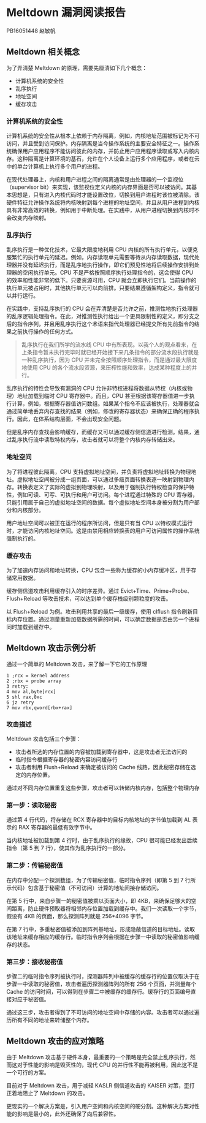 # Meltdown 漏洞阅读报告

PB16051448 赵敏帆

## Meltdown 相关概念

为了弄清楚 Meltdown 的原理，需要先厘清如下几个概念：

* 计算机系统的安全性
* 乱序执行
* 地址空间
* 缓存攻击

### 计算机系统的安全性

计算机系统的安全性从根本上依赖于内存隔离，例如，内核地址范围被标记为不可访问，并且受到访问保护。内存隔离是当今操作系统的主要安全特征之一。操作系统确保用户应用程序不能访问彼此的内存，并防止用户应用程序读取或写入内核内存。这种隔离是计算环境的基石，允许在个人设备上运行多个应用程序，或者在云中的单台计算机上执行多个用户的进程。

在现代处理器上，内核和用户进程之间的隔离通常是由处理器的一个监视位（supervisor bit）来实现，该监视位定义内核的内存界面是否可以被访问。其基本思想是，只有进入内核代码时才能设置改位，切换到用户进程时该位被清除。该硬件特征允许操作系统将内核映射到每个进程的地址空间，并且从用户进程到内核具有非常高效的转换，例如用于中断处理。在实践中，从用户进程切换到内核时不会改变内存映射。

### 乱序执行

乱序执行是一种优化技术，它最大限度地利用 CPU 内核的所有执行单元，以便克服繁忙的执行单元的延迟。例如，内存读取单元需要等待从内存读取数据，现代处理器并没有延迟执行，而是乱序地执行操作，即它们预见性地将后续操作安排到处理器的空闲执行单元。CPU 不是严格按照顺序执行处理指令的，这会使得 CPU 的效率和性能非常的低下。只要资源可用，CPU 就会立即执行它们。当前操作的执行单元被占用时，其他执行单元可以向前排。只要结果遵循架构定义，指令就可以并行运行。

在实践中，支持乱序执行的 CPU 会在弄清楚是否允许之前，推测性地执行处理器的乱序逻辑处理指令。在此，对推测性执行给出一个更具限制性的定义，即分支之后的指令序列，并且用乱序执行这个术语来指代处理器已经提交所有先前指令的结果之前执行操作的任何方式。

> 乱序执行在我们所学的流水线 CPU 中有所表现。以我个人的观点看来，在上条指令暂未执行完毕时就已经开始接下来几条指令的部分流水段执行就是一种乱序执行，因为 CPU 并未完全按照顺序处理指令，而是通过最大限度地使用 CPU 的各个流水段资源，来压榨性能和效率，达成某种程度上的并行。

乱序执行的特性会导致有漏洞的 CPU 允许非特权进程将数据从特权（内核或物理）地址加载到临时 CPU 寄存器中。而且，CPU 甚至根据该寄存器值进一步执行计算，例如，根据寄存器值访问数组。如果某个指令不应该被执行，处理器就会通过简单地丢弃内存查找的结果（例如，修改的寄存器状态）来确保正确的程序执行。因此，在体系结构层面，不会出现安全问题。

但是乱序内存查找会影响缓存，而缓存又可以通过缓存侧信道进行检测。结果，通过乱序执行流中读取特权内存，攻击者就可以将整个内核内存转储出来。

### 地址空间

为了将进程彼此隔离，CPU 支持虚拟地址空间，并负责将虚拟地址转换为物理地址。虚拟地址空间被分成一组页面，可以通过多级页面转换表逐一映射到物理内存。转换表定义了实际的虚拟到物理映射，以及用于强制执行特权检查的保护特性，例如可读、可写、可执行和用户可访问。每个进程通过特殊的 CPU 寄存器，只能引用属于自己的虚拟地址空间的数据。每个虚拟地址空间本身被分割为用户部分和内核部分。

用户地址空间可以被正在运行的程序所访问，但是只有当 CPU 以特权模式运行时，才能访问内核地址空间。这是由禁用相应转换表的用户可访问属性的操作系统强制执行的。

### 缓存攻击

为了加速内存访问和地址转换，CPU 包含一些称为缓存的小内存缓冲区，用于存储常用数据。

缓存侧信道攻击利用缓存引入的时序差异。通过 Evict+Time、Prime+Probe、Flush+Reload 等攻击技术，可以达到单个缓存栈级别颗粒度的攻击。

以 Flush+Reload 为例。攻击利用共享的最后一级缓存，使用 clflush 指令刷新目标内存位置。通过测量重新加载数据所需的时间，可以确定数据是否由另一个进程同时加载到缓存中。

## Meltdown 攻击示例分析

通过一个简单的 Meltdown 攻击，来了解一下它的工作原理

```
1 ;rcx = kernel address
2 ;rbx = probe array
3 retry:
4 mov al,byte[rcx]
5 shl rax,0xc
6 jz retry
7 mov rbx,qword[rbx+rax]
```

### 攻击描述

Meltdown 攻击包括三个步骤：

* 攻击者所选的内存位置的内容被加载到寄存器中，这是攻击者无法访问的
* 临时指令根据寄存器的秘密内容访问缓存行
* 攻击者利用 Flush+Reload 来确定被访问的 Cache 线路，因此秘密存储在选定的内存位置。

通过对不同内存位置重复这些步骤，攻击者可以转储内核内存，包括整个物理内存

### 第一步：读取秘密

通过第 4 行代码，将存储在 RCX 寄存器中的目标内核地址的字节值加载到 AL 表示的 RAX 寄存器的最低有效字节中。

当内核地址被加载到第 4 行时，由于乱序执行的缘故，CPU 很可能已经发出后续指令（第 5 到 7 行），使其作为乱序执行的一部分。

### 第二步：传输秘密值

在内存中分配一个探测数组，为了传输秘密值，临时指令序列（即第 5 到 7 行所示代码）包含基于秘密值（不可访问）计算的地址间接存储访问。

在第 5 行中，来自步骤一的秘密值被乘以页面大小，即 4KB，来确保足够大的空间距离，防止硬件预取器将相邻内存位置加载到缓存中。我们一次读取一个字节，假设有 4KB 的页面，那么探测阵列就是 256*4096 字节。

在第 7 行中，多重秘密值被添加到阵列基地址，形成隐蔽信道的目标地址。读取该地址来缓存相应的缓存行。临时指令序列会根据在步骤一中读取的秘密值影响缓存的状态。

### 第三步：接收秘密值

步骤二的临时指令序列被执行时，探测器阵列中被缓存的缓存行的位置仅取决于在步骤一中读取的秘密值，攻击者遍历探测器阵列的所有 256 个页面，并测量每个 Cache 的访问时间，可以得到在步骤二中被缓存的缓存行。缓存行的页面编号直接对应于秘密值。

通过这三步，攻击者得到了不可访问的地址空间中存储的内容。攻击者可以通过遍历所有不同的地址来转储整个内存。

## Meltdown 攻击的应对策略

由于 Meltdown 攻击基于硬件本身，最重要的一个策略是完全禁止乱序执行，然而这对于性能的影响是毁灭性的，现代 CPU 的并行性不能再被利用，因此这不是一个可行的方案。

目前对于 Meltdown 攻击，用于减轻 KASLR 侧信道攻击的 KAISER 对策，歪打正着地阻止了 Meltdown 的攻击。

更现实的一个解决方案是，引入用户空间和内核空间的硬分割。这种解决方案对性能的影响是最小的，此外还确保了向后兼容性。


